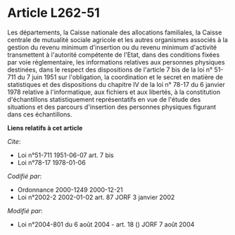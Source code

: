 # Article L262-51

Les départements, la Caisse nationale des allocations familiales, la Caisse centrale de mutualité sociale agricole et les
autres organismes associés à la gestion du revenu minimum d'insertion ou du revenu minimum d'activité transmettent à
l'autorité compétente de l'Etat, dans des conditions fixées par voie réglementaire, les informations relatives aux personnes
physiques destinées, dans le respect des dispositions de l'article 7 bis de la loi n° 51-711 du 7 juin 1951 sur l'obligation,
la coordination et le secret en matière de statistiques et des dispositions du chapitre IV de la loi n° 78-17 du 6 janvier
1978 relative à l'informatique, aux fichiers et aux libertés, à la constitution d'échantillons statistiquement représentatifs
en vue de l'étude des situations et des parcours d'insertion des personnes physiques figurant dans ces échantillons.

**Liens relatifs à cet article**

_Cite_:

  - Loi n°51-711 1951-06-07 art. 7 bis
  - Loi n°78-17 1978-01-06

_Codifié par_:

  - Ordonnance 2000-1249 2000-12-21
  - Loi n°2002-2 2002-01-02 art. 87 JORF 3 janvier 2002

_Modifié par_:

  - Loi n°2004-801 du 6 août 2004 - art. 18 () JORF 7 août 2004
